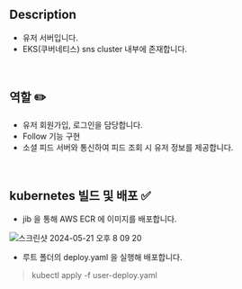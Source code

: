 ## Description
- 유저 서버입니다.
- EKS(쿠버네티스) sns cluster 내부에 존재합니다.
<br>

## 역할 ✏️
- 유저 회원가입, 로그인을 담당합니다.
- Follow 기능 구현
- 소셜 피드 서버와 통신하여 피드 조회 시 유저 정보를 제공합니다.
<br>

## kubernetes 빌드 및 배포 ✅
- jib 을 통해 AWS ECR 에 이미지를 배포합니다.

![스크린샷 2024-05-21 오후 8 09 20](https://github.com/sns-service/user-server/assets/56336436/e7b4509c-3749-4ac1-969d-59dc0e47c975)

- 루트 폴더의 deploy.yaml 을 실행해 배포합니다.
> kubectl apply -f user-deploy.yaml
